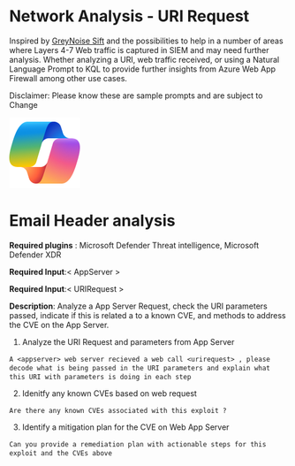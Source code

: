 # Network Analysis - URI Request

Inspired by [GreyNoise Sift](https://www.greynoise.io/blog/introducing-sift-automated-threat-hunting) and the possibilities to help in a number of areas where Layers 4-7 Web traffic is captured in SIEM and may need further analysis. Whether analyzing a URI, web traffic received, or using a Natural Language Prompt to KQL to provide further insights from Azure Web App Firewall among other use cases.
<a  name="URI Analysis"></a>

Disclaimer: Please know these are sample prompts and are subject to Change

![Security CoPilot Logo](https://github.com/Azure/Copilot-For-Security/blob/main/Images/ic_fluent_copilot_64_64%402x.png)
# Email Header analysis 

**Required plugins** : Microsoft Defender Threat intelligence, Microsoft Defender XDR

**Required Input**:< AppServer >

**Required Input**:< URIRequest >

**Description**: Analyze a App Server Request, check the URI parameters passed, indicate if this is related a to a known CVE, and methods to address the CVE on the App Server.

1. Analyze the URI Request and parameters from App Server
 ```
 A <appserver> web server recieved a web call <urirequest> , please decode what is being passed in the URI parameters and explain what this URI with parameters is doing in each step
 ```
2. Idenitfy any known CVEs based on web request
 ```
Are there any known CVEs associated with this exploit ?
 ```
3. Identify a mitigation plan for the CVE on Web App Server
 ```
Can you provide a remediation plan with actionable steps for this exploit and the CVEs above
 ```